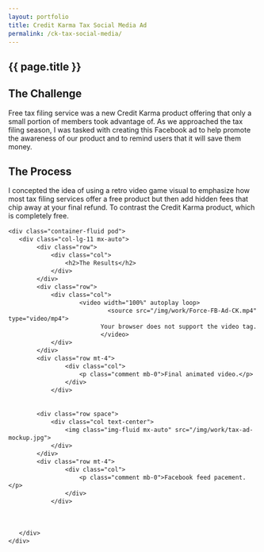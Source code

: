 ```yaml
---
layout: portfolio
title: Credit Karma Tax Social Media Ad
permalink: /ck-tax-social-media/
---
```

<section id="portfolioHero">
        <div class="container-fluid">
            <div class="row">
                <div class="col-lg-11 mx-auto">
                    <h1 class="text-center">{{ page.title }}</h1>
                </div>
            </div>
             <div class="row">
               <div class="bar mx-auto"></div> 
            </div> 
        </div>
    </section>
<section id="portfolioMain">
       
<!--the challenge-->

<div class="container-fluid pod">
   <div class="col-lg-11 mx-auto">
        <div class="row">
            <div class="col">
                <h2>The Challenge</h2>
                <p class="mb-0">Free tax filing service was a new Credit Karma product offering that only a small portion of members took advantage of. As we approached the tax filing season, I was tasked with creating this Facebook ad to help promote the awareness of our product and to remind users that it will save them money.  </p>
            </div>
        </div>
   </div>
</div>

<!--the challenge end -->


<!--the process-->
<div class="container-fluid pod">
<div class="col-lg-11 mx-auto">
        <div class="row">
            <div class="col">
                <h2>The Process</h2>
                <p class="mb-0">I concepted the idea of using a retro video game visual to emphasize how most tax filing services offer a free product but then add hidden fees that chip away at your final refund. To contrast the Credit Karma product, which is completely free. </p>
            </div>
        </div>
</div>
</div>
<!-- the process end-->

<!--the final product-->

    <div class="container-fluid pod">
       <div class="col-lg-11 mx-auto">
            <div class="row">
                <div class="col">
                    <h2>The Results</h2>
                </div>
            </div>
            <div class="row">
                <div class="col">
                        <video width="100%" autoplay loop>
                                <source src="/img/work/Force-FB-Ad-CK.mp4" type="video/mp4">
                              Your browser does not support the video tag.
                              </video>
                </div>
            </div>
            <div class="row mt-4">
                    <div class="col">
                        <p class="comment mb-0">Final animated video.</p>
                    </div>
                </div>
           
    
            <div class="row space">
                <div class="col text-center">
                    <img class="img-fluid mx-auto" src="/img/work/tax-ad-mockup.jpg">
                </div>
            </div>
            <div class="row mt-4">
                    <div class="col">
                        <p class="comment mb-0">Facebook feed pacement.</p>
                    </div>
                </div>
           
                

       </div>
    </div>

<!--the final product end-->

</section>